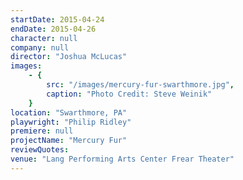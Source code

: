```yaml
---
startDate: 2015-04-24
endDate: 2015-04-26
character: null
company: null
director: "Joshua McLucas"
images: 
    - {
        src: "/images/mercury-fur-swarthmore.jpg",
        caption: "Photo Credit: Steve Weinik"
    }
location: "Swarthmore, PA"
playwright: "Philip Ridley"
premiere: null
projectName: "Mercury Fur"
reviewQuotes:
venue: "Lang Performing Arts Center Frear Theater"
---
```

